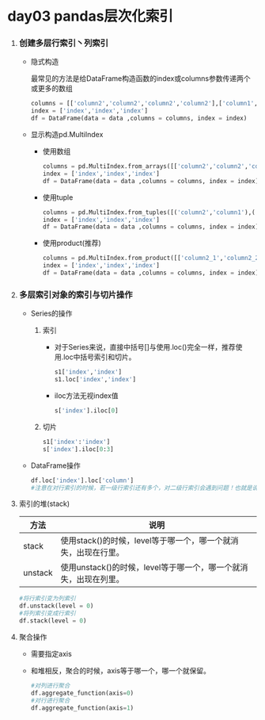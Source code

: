 # day03 pandas层次化索引

1. ### 创建多层行索引丶列索引

   - 隐式构造

     最常见的方法是给DataFrame构造函数的index或columns参数传递两个或更多的数组

     ```python
     columns = [['column2','column2','column2','column2'],['column1','column1','column1','column1']]
     index = ['index','index','index']
     df = DataFrame(data = data ,columns = columns, index = index)
     ```

   - 显示构造pd.MultiIndex

     - 使用数组

       ```python
       columns = pd.MultiIndex.from_arrays([['column2','column2','column2','column2'],['column1','column1','column1','column1']],names = ['column2_name','column1_name'])
       index = ['index','index','index']
       df = DataFrame(data = data ,columns = columns, index = index)
       ```

     - 使用tuple

       ```python
       columns = pd.MultiIndex.from_tuples([('column2','column1'),('column2','column1'),('column2','column1'),('column2','column1')])
       index = ['index','index','index']
       df = DataFrame(data = data ,columns = columns, index = index)
       ```

     - 使用product(推荐)

       ```python
       columns = pd.MultiIndex.from_product([['column2_1','column2_2'],['column1_1','column1_2','column1_3']])
       index = ['index','index','index']
       df = DataFrame(data = data ,columns = columns, index = index)
       ```

2. ### 多层索引对象的索引与切片操作

   - Series的操作

     1. 索引

        - 对于Series来说，直接中括号[]与使用.loc()完全一样，推荐使用.loc中括号索引和切片。

          ```python
          s1['index','index']
          s1.loc['index','index']
          ```

        - iloc方法无视index值

          ```python
          s['index'].iloc[0]
          ```

     2. 切片

        ```python
        s1['index':'index']
        s['index'].iloc[0:3]
        ```

   - DataFrame操作

     ```python
     df.loc['index'].loc['column']
     #注意在对行索引的时候，若一级行索引还有多个，对二级行索引会遇到问题！也就是说，无法直接对二级索引进行索引，必须让二级索引变成一级索引后才能对其进行索引！
     ```

3. 索引的堆(stack)

   | 方法      | 说明                                      |
   | ------- | --------------------------------------- |
   | stack   | 使用stack()的时候，level等于哪一个，哪一个就消失，出现在行里。   |
   | unstack | 使用unstack()的时候，level等于哪一个，哪一个就消失，出现在列里。 |

   ```python
   #将行索引变为列索引
   df.unstack(level = 0)
   #将列索引变成行索引
   df.stack(level = 0)
   ```

4. 聚合操作

   - 需要指定axis

   - 和堆相反，聚合的时候，axis等于哪一个，哪一个就保留。

     ```python
     #对列进行聚合
     df.aggregate_function(axis=0)
     #对行进行聚合
     df.aggregate_function(axis=1)
     ```

     ​

     ​

